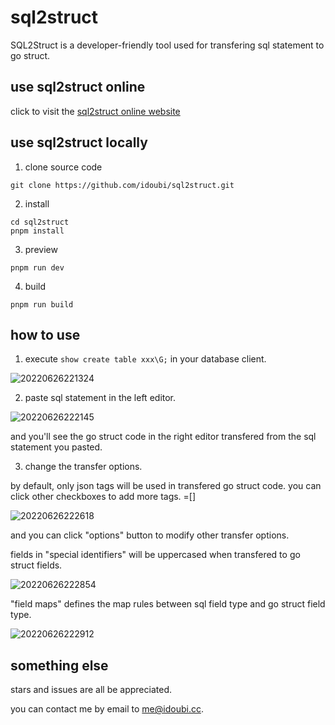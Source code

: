 # sql2struct

SQL2Struct is a developer-friendly tool used for transfering sql statement to go struct.

## use sql2struct online 

click to visit the [sql2struct online website](https://dou.tools/sql2struct/)

## use sql2struct locally

1. clone source code 

```shell
git clone https://github.com/idoubi/sql2struct.git
```

2. install 

```shell
cd sql2struct
pnpm install
```

3. preview

```shell
pnpm run dev
```

4. build

```shell
pnpm run build
```

## how to use

1. execute `show create table xxx\G;` in your database client. 

![20220626221324](https://blogcdn.idoustudio.com/blog/20220626221324.png)

2. paste sql statement in the left editor.

![20220626222145](https://blogcdn.idoustudio.com/blog/20220626222145.png)

and you'll see the go struct code in the right editor transfered from the sql statement you pasted.

3. change the transfer options.

by default, only json tags will be used in transfered go struct code. you can click other checkboxes to add more tags. =[]

![20220626222618](https://blogcdn.idoustudio.com/blog/20220626222618.png)

and you can click "options" button to modify other transfer options.

fields in "special identifiers" will be uppercased when transfered to go struct fields.

![20220626222854](https://blogcdn.idoustudio.com/blog/20220626222854.png)

"field maps" defines the map rules between sql field type and go struct field type. 

![20220626222912](https://blogcdn.idoustudio.com/blog/20220626222912.png)

## something else

stars and issues are all be appreciated.

you can contact me by email to <me@idoubi.cc>.